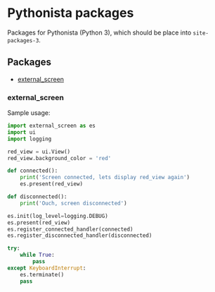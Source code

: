 # Pythonista packages

Packages for Pythonista (Python 3), which should be place into `site-packages-3`.

## Packages

* [external_screen](#external_screen)

### external_screen

Sample usage:

```python
import external_screen as es
import ui
import logging

red_view = ui.View()
red_view.background_color = 'red'

def connected():
	print('Screen connected, lets display red_view again')
	es.present(red_view)

def disconnected():
	print('Ouch, screen disconnected')

es.init(log_level=logging.DEBUG)
es.present(red_view)
es.register_connected_handler(connected)
es.register_disconnected_handler(disconnected)

try:
	while True:
		pass
except KeyboardInterrupt:
	es.terminate()
	pass
```


